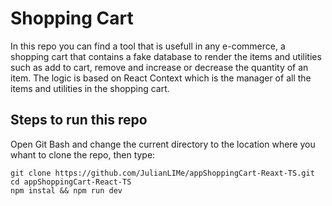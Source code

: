 # Shopping Cart

In this repo you can find a tool that is usefull in any e-commerce, a shopping cart that contains a fake database to render the items and utilities such as add to cart, remove and increase or decrease the quantity of an item.
The logic is based on React Context which is the manager of all the items and utilities in the shopping cart.

## Steps to run this repo

Open Git Bash and change the current directory to the location where you whant to clone the repo, then type:

```
git clone https://github.com/JulianLIMe/appShoppingCart-Reaxt-TS.git
cd appShoppingCart-React-TS
npm instal && npm run dev
```